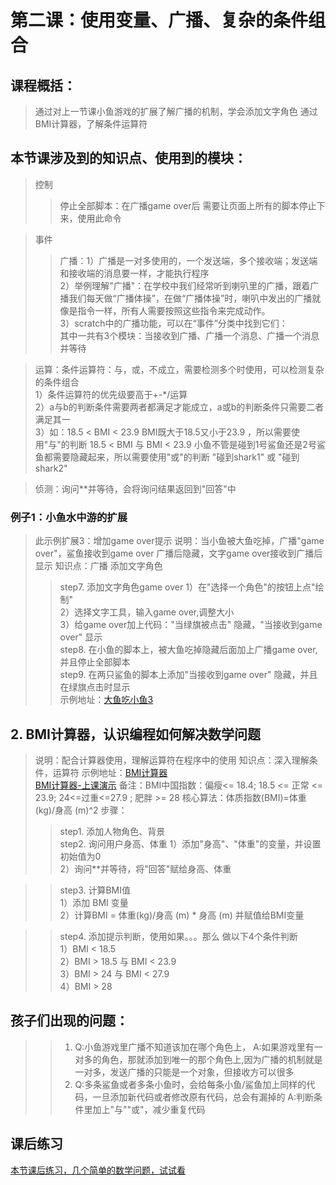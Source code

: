 # 第二课：使用变量、广播、复杂的条件组合

## 课程概括：
> 通过对上一节课小鱼游戏的扩展了解广播的机制，学会添加文字角色
> 通过BMI计算器，了解条件运算符
 
## 本节课涉及到的知识点、使用到的模块：
> 控制
>> 停止全部脚本：在广播game over后 需要让页面上所有的脚本停止下来，使用此命令  

> 事件
>> 广播：1）广播是一对多使用的，一个发送端，多个接收端；发送端和接收端的消息要一样，才能执行程序   
        2）举例理解"广播"：在学校中我们经常听到喇叭里的广播，跟着广播我们每天做“广播体操”，在做“广播体操”时，喇叭中发出的广播就像是指令一样，所有人需要按照这些指令来完成动作。    
        3）scratch中的广播功能，可以在“事件”分类中找到它们：     
        其中一共有3个模块：当接收到广播、广播一个消息、广播一个消息并等待    

> 运算：条件运算符：与，或，不成立，需要检测多个时使用，可以检测复杂的条件组合  
        1）条件运算符的优先级要高于+-*/运算   
        2）a与b的判断条件需要两者都满足才能成立，a或b的判断条件只需要二者满足其一    
        3）如：18.5 < BMI < 23.9 BMI既大于18.5又小于23.9 ，所以需要使用"与"的判断 18.5 < BMI 与 BMI < 23.9
              小鱼不管是碰到1号鲨鱼还是2号鲨鱼都需要隐藏起来，所以需要使用"或"的判断 "碰到shark1" 或 "碰到shark2"

> 侦测：询问**并等待，会将询问结果返回到"回答"中

### 例子1：小鱼水中游的扩展    
> 此示例扩展3：增加game over提示
> 说明：当小鱼被大鱼吃掉，广播"game over"，鲨鱼接收到game over 广播后隐藏，文字game over接收到广播后显示
> 知识点：广播 添加文字角色 
>> step7. 添加文字角色game over
         1）在"选择一个角色"的按钮上点"绘制"   
         2）选择文字工具，输入game over,调整大小   
         3）给game over加上代码："当绿旗被点击" 隐藏，"当接收到game over" 显示   
>> step8. 在小鱼的脚本上，被大鱼吃掉隐藏后面加上广播game over,并且停止全部脚本  
>> step9. 在两只鲨鱼的脚本上添加"当接收到game over" 隐藏，并且在绿旗点击时显示   
> 示例地址：[大鱼吃小鱼3](https://scratch.mit.edu/projects/324056921/editor "加入广播")  

## 2. BMI计算器，认识编程如何解决数学问题
>说明：配合计算器使用，理解运算符在程序中的使用
> 知识点：深入理解条件，运算符
> 示例地址：[BMI计算器](https://scratch.mit.edu/projects/321460387/editor "BMI计算器")     
           [BMI计算器-上课演示](https://scratch.mit.edu/projects/324124989/editor "BMI计算器") 
> 备注：BMI中国指数：偏瘦<= 18.4; 18.5 <= 正常 <= 23.9; 24<=过重<=27.9 ; 肥胖 >= 28 
> 核心算法：体质指数(BMI)=体重(kg)/身高 (m)^2
> 步骤：
>> step1. 添加人物角色、背景   
>> step2. 询问用户身高、体重 
            1）添加"身高"、"体重"的变量，并设置初始值为0    
            2）询问**并等待，将"回答"赋给身高、体重   
              
>> step3. 计算BMI值   
            1）添加 BMI 变量   
            2）计算BMI = 体重(kg)/身高 (m) * 身高 (m)  并赋值给BMI变量    
            
>> step4. 添加提示判断，使用如果。。。那么 做以下4个条件判断  
            1）BMI < 18.5   
            2）BMI > 18.5 与 BMI < 23.9   
            3）BMI > 24 与 BMI < 27.9   
            4）BMI > 28   

## 孩子们出现的问题：  
>>1. Q:小鱼游戏里广播不知道该加在哪个角色上，
     A:如果游戏里有一对多的角色，那就添加到唯一的那个角色上,因为广播的机制就是一对多，发送广播的只能是一个对象，但接收方可以很多
>>2. Q:多条鲨鱼或者多条小鱼时，会给每条小鱼/鲨鱼加上同样的代码，一旦添加新代码或者修改原有代码，总会有漏掉的
     A:判断条件里加上"与""或"，减少重复代码
     
## 课后练习
[本节课后练习，几个简单的数学问题，试试看](exercise2.md)